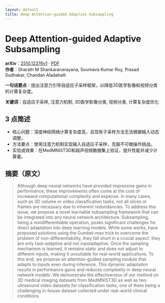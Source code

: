 ```yaml
---
layout: default
title: Deep Attention-guided Adaptive Subsampling
---
```


# Deep Attention-guided Adaptive Subsampling
**arXiv**：[2510.12376v1](https://arxiv.org/abs/2510.12376) · [PDF](https://arxiv.org/pdf/2510.12376.pdf)  
**作者**：Sharath M Shankaranarayana, Soumava Kumar Roy, Prasad Sudhakar, Chandan Aladahalli  

**一句话要点**：提出注意力引导自适应子采样框架，以降低3D医学影像和视频分类的计算复杂度。

**关键词**：自适应子采样, 注意力机制, 3D医学影像分类, 视频分类, 计算复杂度优化

## 3 点简述
- 核心问题：深度神经网络计算复杂度高，且现有子采样方法无法根据输入动态调整。
- 方法要点：使用注意力机制实现输入自适应子采样，克服不可微操作挑战。
- 实验或效果：在MedMNIST3D和超声视频数据集上验证，提升性能并减少计算量。

## 摘要（原文）

> Although deep neural networks have provided impressive gains in performance,
> these improvements often come at the cost of increased computational complexity
> and expense. In many cases, such as 3D volume or video classification tasks,
> not all slices or frames are necessary due to inherent redundancies. To address
> this issue, we propose a novel learnable subsampling framework that can be
> integrated into any neural network architecture. Subsampling, being a
> nondifferentiable operation, poses significant challenges for direct adaptation
> into deep learning models. While some works, have proposed solutions using the
> Gumbel-max trick to overcome the problem of non-differentiability, they fall
> short in a crucial aspect: they are only task-adaptive and not inputadaptive.
> Once the sampling mechanism is learned, it remains static and does not adjust
> to different inputs, making it unsuitable for real-world applications. To this
> end, we propose an attention-guided sampling module that adapts to inputs even
> during inference. This dynamic adaptation results in performance gains and
> reduces complexity in deep neural network models. We demonstrate the
> effectiveness of our method on 3D medical imaging datasets from MedMNIST3D as
> well as two ultrasound video datasets for classification tasks, one of them
> being a challenging in-house dataset collected under real-world clinical
> conditions.

